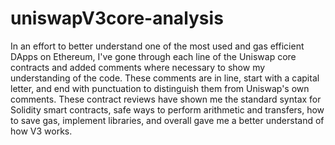 # uniswapV3core-analysis

In an effort to better understand one of the most used and gas efficient DApps on Ethereum, I've gone through each line of the Uniswap core contracts and added comments where necessary to show my understanding of the code. These comments are in line, start with a capital letter, and end with punctuation to distinguish them from Uniswap's own comments. These contract reviews have shown me the standard syntax for Solidity smart contracts, safe ways to perform arithmetic and transfers, how to save gas, implement libraries, and overall gave me a better understand of how V3 works.
